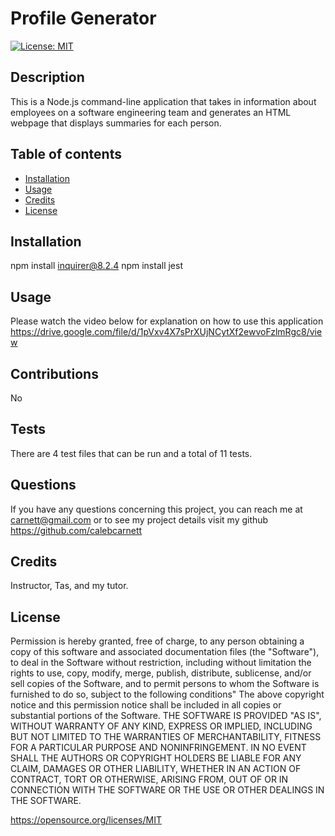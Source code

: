 # Profile Generator
 [![License: MIT](https://img.shields.io/badge/License-MIT-yellow.svg)](https://opensource.org/licenses/MIT)
 ## Description
This is a Node.js command-line application that takes in information about employees on a software engineering team and generates an HTML webpage that displays summaries for each person.

 ## Table of contents
 - [Installation](#installation)
 - [Usage](#usage)
 - [Credits](#credits)
 - [License](#license)
 
 
 ## Installation
 npm install inquirer@8.2.4
 npm install jest
  
 ## Usage
Please watch the video below for explanation on how to use this application
https://drive.google.com/file/d/1pVxv4X7sPrXUjNCytXf2ewvoFzlmRgc8/view

 ## Contributions
 No
 ## Tests
There are 4 test files that can be run and a total of 11 tests.
 ## Questions
 If you have any questions concerning this project, you can reach me at carnett@gmail.com or to see my project details visit my github https://github.com/calebcarnett 
  
 ## Credits
 Instructor, Tas, and my tutor.

 ## License
Permission is hereby granted, free of charge, to any person obtaining a copy of this software and associated documentation files (the "Software"), to deal in the Software without restriction, including without limitation the rights to use, copy, modify, merge, publish, distribute, sublicense, and/or sell copies of the Software, and to permit persons to whom the Software is furnished to do so, subject to the following conditions" The above copyright notice and this permission notice shall be included in all copies or substantial portions of the Software.
   THE SOFTWARE IS PROVIDED "AS IS", WITHOUT WARRANTY OF ANY KIND, EXPRESS OR IMPLIED, INCLUDING BUT NOT LIMITED TO THE WARRANTIES OF MERCHANTABILITY, FITNESS FOR A PARTICULAR PURPOSE AND NONINFRINGEMENT. IN NO EVENT SHALL THE AUTHORS OR COPYRIGHT HOLDERS BE LIABLE FOR ANY CLAIM, DAMAGES OR OTHER LIABILITY, WHETHER IN AN ACTION OF CONTRACT, TORT OR OTHERWISE, ARISING FROM, OUT OF OR IN CONNECTION WITH THE SOFTWARE OR THE USE OR OTHER DEALINGS IN THE SOFTWARE.

https://opensource.org/licenses/MIT